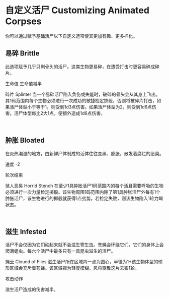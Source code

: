 # 自定义活尸 Customizing Animated Corpses

你可以通过赋予基础活尸以下自定义选项使其更加有趣、更多样化。

## 易碎 Brittle

此选项赋予几乎只剩骨头的活尸。这类生物更易碎，在遭受打击时更容易碎成碎片。

生命值 生命值减半

碎片 Splinter
当一个易碎活尸陷入负伤或失能时，破碎的骨头会从其身上飞出。其1码范围内每个生物必须进行一次成功的敏捷检定掷骰，否则将被碎片打击，如果活尸体型小于等于1，则受到1d3点伤害。如果活尸体型为2，则受到1d6点伤害。活尸体型每比2大1点，便额外造成1d6点伤害。

 

## 肿胀 Bloated

在炎热潮湿的地方，由新鲜尸体制成的活体往往变黑、膨胀，散发着腐烂的恶臭。

速度 -2

轮次结束

骇人恶臭 Horrid Stench
在至少1具肿胀活尸1码范围内的每个活且需要呼吸的生物必须进行一次力量检定掷骰。该生物周围1码范围内除了第1具肿胀活尸外每有1个肿胀活尸，该生物进行的掷骰就获得1点劣势。若检定失败，则该生物陷入1轮力竭状态。

 

## 滋生 Infested

活尸不会仅因为它们动起来就不会滋生寄生虫。苍蝇会环绕它们，它们的身体上会爬满蛆虫。每六个活尸中最多只有一具昆虫滋生的活尸。

蝇云 Clound of Flies
滋生活尸所在区域内一点为圆心，半径为1+该生物体型的球形区域会充斥着苍蝇。该区域视为轻度模糊。风将驱散这片云雾1轮。

攻击动作

滋生活尸造成的伤害减半。
